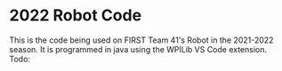 # 2022 Robot Code
This is the code being used on FIRST Team 41's Robot in the 2021-2022 season. It is programmed in java using the WPILib VS Code extension. 
Todo:


